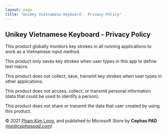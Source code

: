 ```yaml
---
layout: page
title: "Unikey Vietnamese Keyboard - Privacy Policy"
---
```


Unikey Vietnamese Keyboard - Privacy Policy
---

This product globally monitors key strokes in all running applications to work as a Vietnamese input method.

This product only saves key strokes when user types in this app to define text macro.

This product does not collect, save, transmit key strokes when user types in other applications.

This product does not access, collect, or transmit personal information (data that could be used to identify a person).

This product does not share or transmit the data that user created by using this product.

&copy; 2021 [Pham Kim Long](https://unikey.org), and published to Microsoft Store by **Cephas PAD** *(me@cephaspad.com)*